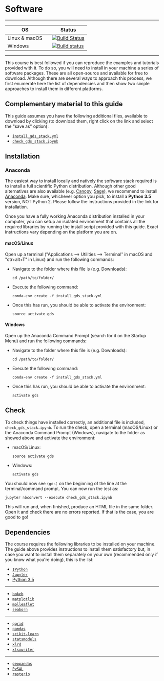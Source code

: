 # Software

---

| <CENTER>OS</CENTER>    | | <CENTER>Status</CENTER> |
| ------- | ----- | -----------------|
| Linux & macOS  | | [![Build Status](https://travis-ci.org/darribas/gds17.svg?branch=master)](https://travis-ci.org/darribas/gds17) |
| Windows |  | [![Build status](https://ci.appveyor.com/api/projects/status/ffyxalxow6jcs12u?svg=true)](https://ci.appveyor.com/project/darribas/gds17) |

---

This course is best followed if you can reproduce the examples and tutorials provided with it. To do so, you will need to install in your machine a series of software packages. These are all open-source and available for free to download. Although there are several ways to approach this process, we first enumerate here the list of dependencies and then show two simple approaches to install them in different platforms.

## Complementary material to this guide

This guide assumes you have the following additional files, available to download by clicking (to download them, right click on the link and select the "save as" option):

* [`install_gds_stack.yml`](content/infrastructure/install_gds_stack.yml)
* [`check_gds_stack.ipynb`](content/infrastructure/check_gds_stack.ipynb)

## Installation

### Anaconda

The easiest way to install locally and natively the software stack required is to install a full scientific Python distribution. Although other good alternatives are also available (e.g. [Canopy](https://www.enthought.com/products/canopy/), [Sage](http://www.sagemath.org)), we recommend to install [Anaconda](https://store.continuum.io/cshop/anaconda/). Make sure, whichever option you pick, to install a **Python 3.5** version, NOT Python 2. Please follow the instructions provided in the link for installation.

Once you have a fully working Anaconda distribution installed in your computer, you can setup an isolated environment that contains all the required libraries by running the install script provided with this guide. Exact instructions vary depending on the platform you are on. 

#### macOS/Linux

Open up a terminal ("Applications --> Utilities --> Terminal" in macOS and  "ctr+alt+T" in Linux) and run the following commands:

* Navigate to the folder where this file is (e.g. Downloads):

    ```
    cd /path/to/folder/
    ```

* Execute the following command:

    ```
    conda-env create -f install_gds_stack.yml
    ```

* Once this has run, you should be able to activate the environment:

    ```
    source activate gds
    ```

#### Windows

Open up the Anaconda Command Prompt (search for it on the Startup Menu) and run the following commands:

* Navigate to the folder where this file is (e.g. Downloads):

    ```
    cd /path/to/folder/
    ```

* Execute the following command:

    ```
    conda-env create -f install_gds_stack.yml
    ```

* Once this has run, you should be able to activate the environment:

    ```
    activate gds
    ```


## Check

To check things have installed correctly, an additional file is included, `check_gds_stack.ipynb`. To run the check, open a terminal (macOS/Linux) or the Anaconda Command Prompt (Windows), navigate to the folder as showed above and activate the environment:

* macOS/Linux:

    ```
    source activate gds
    ```

* Windows:

    ```
    activate gds
    ```

You should now see `(gds)` on the beginning of the line at the terminal/command prompt. You can now run the test as:

`jupyter nbconvert --execute check_gds_stack.ipynb`

This will run and, when finished, produce an HTML file in the same folder. Open it and check there are no errors reported. If that is the case, you are good to go!

## Dependencies

The course requires the following libraries to be installed on your machine. The guide above provides instructions to install them satisfactory but, in case you want to install them separately on your own (recommended only if you know what you're doing), this is the list:

* [`IPython`](http://ipython.org) 
* [`Jupyter`](https://jupyter.org)
* [Python 3.5](https://www.python.org)

---

* [`bokeh`](http://bokeh.pydata.org/en/latest/)
* [`matplotlib`](http://matplotlib.org)
* [`mplleaflet`](https://github.com/jwass/mplleaflet)
* [`seaborn`](http://stanford.edu/~mwaskom/software/seaborn/)

---

* [`qgrid`](https://github.com/quantopian/qgrid)
* [`pandas`](http://pandas.pydata.org)
* [`scikit-learn`](http://scikit-learn.org/stable/index.html)
* [`statsmodels`](http://www.statsmodels.org/stable/index.html)
* [`xlrd`](https://pypi.python.org/pypi/xlrd)
* [`xlsxwriter`](https://xlsxwriter.readthedocs.io)

---

* [`geopandas`](http://geopandas.org)
* [`PySAL`](http://pysal.org)
* [`rasterio`](https://pypi.python.org/pypi/rasterio/)


